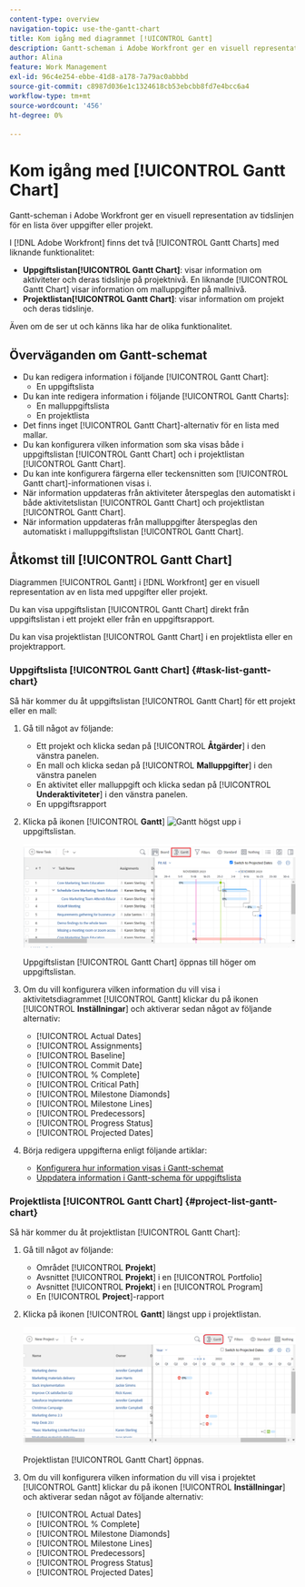 ```yaml
---
content-type: overview
navigation-topic: use-the-gantt-chart
title: Kom igång med diagrammet [!UICONTROL Gantt]
description: Gantt-scheman i Adobe Workfront ger en visuell representation av tidslinjen för en lista över uppgifter eller projekt.
author: Alina
feature: Work Management
exl-id: 96c4e254-ebbe-41d8-a178-7a79ac0abbbd
source-git-commit: c8987d036e1c1324618cb53ebcbb8fd7e4bcc6a4
workflow-type: tm+mt
source-wordcount: '456'
ht-degree: 0%

---
```


# Kom igång med [!UICONTROL Gantt Chart]

<!-- Audited: 08/2025 -->

Gantt-scheman i Adobe Workfront ger en visuell representation av tidslinjen för en lista över uppgifter eller projekt.

I [!DNL Adobe Workfront] finns det två [!UICONTROL Gantt Charts] med liknande funktionalitet:

* **Uppgiftslistan[!UICONTROL Gantt Chart]**: visar information om aktiviteter och deras tidslinje på projektnivå. En liknande [!UICONTROL Gantt Chart] visar information om malluppgifter på mallnivå.
* **Projektlistan[!UICONTROL Gantt Chart]**: visar information om projekt och deras tidslinje.

Även om de ser ut och känns lika har de olika funktionalitet.

## Överväganden om Gantt-schemat

* Du kan redigera information i följande [!UICONTROL Gantt Chart]:
   * En uppgiftslista
* Du kan inte redigera information i följande [!UICONTROL Gantt Charts]:
   * En malluppgiftslista
   * En projektlista
* Det finns inget [!UICONTROL Gantt Chart]-alternativ för en lista med mallar.
* Du kan konfigurera vilken information som ska visas både i uppgiftslistan [!UICONTROL Gantt Chart] och i projektlistan [!UICONTROL Gantt Chart].
* Du kan inte konfigurera färgerna eller teckensnitten som [!UICONTROL Gantt chart]-informationen visas i.
* När information uppdateras från aktiviteter återspeglas den automatiskt i både aktivitetslistan [!UICONTROL Gantt Chart] och projektlistan [!UICONTROL Gantt Chart].
* När information uppdateras från malluppgifter återspeglas den automatiskt i malluppgiftslistan [!UICONTROL Gantt Chart].

## Åtkomst till [!UICONTROL Gantt Chart]

Diagrammen [!UICONTROL Gantt] i [!DNL Workfront] ger en visuell representation av en lista med uppgifter eller projekt.

Du kan visa uppgiftslistan [!UICONTROL Gantt Chart] direkt från uppgiftslistan i ett projekt eller från en uppgiftsrapport.

Du kan visa projektlistan [!UICONTROL Gantt Chart] i en projektlista eller en projektrapport.

### Uppgiftslista [!UICONTROL Gantt Chart] {#task-list-gantt-chart}

<!--The task list [!UICONTROL Gantt Chart] is accessible in the following areas:

* In a Project

   * [!UICONTROL Tasks] section
   * [!UICONTROL Subtasks] section of a task

* In a [!UICONTROL Template]

* In a [!UICONTROL Task] report-->

Så här kommer du åt uppgiftslistan [!UICONTROL Gantt Chart] för ett projekt eller en mall:

1. Gå till något av följande:

   * Ett projekt och klicka sedan på [!UICONTROL **Åtgärder**] i den vänstra panelen.
   * En mall och klicka sedan på [!UICONTROL **Malluppgifter**] i den vänstra panelen
   * En aktivitet eller malluppgift och klicka sedan på [!UICONTROL **Underaktiviteter**] i den vänstra panelen.
   * En uppgiftsrapport

1. Klicka på ikonen [!UICONTROL **Gantt**] ![Gantt](assets/gantt-icon-nwe.png) högst upp i uppgiftslistan.

   ![Gantt för uppgiftslista](assets/task-list-gantt.png)

   Uppgiftslistan [!UICONTROL Gantt Chart] öppnas till höger om uppgiftslistan.

1. Om du vill konfigurera vilken information du vill visa i aktivitetsdiagrammet [!UICONTROL Gantt] klickar du på ikonen [!UICONTROL **Inställningar**] och aktiverar sedan något av följande alternativ:

   * [!UICONTROL Actual Dates]
   * [!UICONTROL Assignments]
   * [!UICONTROL Baseline]
   * [!UICONTROL Commit Date]
   * [!UICONTROL % Complete]
   * [!UICONTROL Critical Path]
   * [!UICONTROL Milestone Diamonds]
   * [!UICONTROL Milestone Lines]
   * [!UICONTROL Predecessors]
   * [!UICONTROL Progress Status]
   * [!UICONTROL Projected Dates]

1. Börja redigera uppgifterna enligt följande artiklar:

   * [Konfigurera hur information visas i Gantt-schemat](../use-the-gantt-chart/configure-info-on-gantt-chart.md)
   * [Uppdatera information i Gantt-schema för uppgiftslista](../use-the-gantt-chart/update-info-task-list-gantt.md)

### Projektlista [!UICONTROL Gantt Chart] {#project-list-gantt-chart}

<!--The project list [!UICONTROL Gantt Chart] is accessible in the following areas:

* In the [!UICONTROL Projects] area
* In the [!UICONTROL Projects] section of a [!UICONTROL Portfolio]
* In the [!UICONTROL Projects] section of a [!UICONTROL Program]
* In a [!UICONTROL Project] report-->

Så här kommer du åt projektlistan [!UICONTROL Gantt Chart]:

1. Gå till något av följande:

   * Området [!UICONTROL **Projekt**]
   * Avsnittet [!UICONTROL **Projekt**] i en [!UICONTROL Portfolio]
   * Avsnittet [!UICONTROL **Projekt**] i en [!UICONTROL Program]
   * En [!UICONTROL **Project**]-rapport

1. Klicka på ikonen [!UICONTROL **Gantt**] längst upp i projektlistan.

   ![Projektlista - Gantt](assets/project-list-gantt.png)

   Projektlistan [!UICONTROL Gantt Chart] öppnas.

1. Om du vill konfigurera vilken information du vill visa i projektet [!UICONTROL Gantt] klickar du på ikonen [!UICONTROL **Inställningar**] och aktiverar sedan något av följande alternativ:

   * [!UICONTROL Actual Dates]
   * [!UICONTROL % Complete]
   * [!UICONTROL Milestone Diamonds]
   * [!UICONTROL Milestone Lines]
   * [!UICONTROL Predecessors]
   * [!UICONTROL Progress Status]
   * [!UICONTROL Projected Dates]
